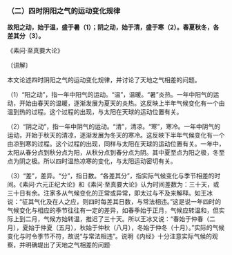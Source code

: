 ### （二）四时阴阳之气的运动变化规律

**故阳之动，始于温，盛于暑（1）；阴之动，始于清，盛于寒（2）。春夏秋冬，各差其分（3）。**

​《素问·至真要大论》

〔讲解〕

本文论述四时阴阳之气的运动变化规律，并讨论了天地之气相差的问题。

（1）“阳之动”，指一年中阳气的运动。“温”，温暖。“暑”炎热。一年中阳气的运动，开始由春天的温暖，逐渐发展为夏天的炎热。这反映上半年气候变化有一个由温到热的过程。这个过程的出现，与太阳在天球的运动位置有关。

（2）“阴之动”，指一年中阴气的运动。“清”，清凉。“寒”，寒冷。一年中阴气的运动，开始于秋天的清凉，逐渐发展为冬天的寒冷。这反映下半年气候变化有一个由凉到寒的过程。这个过程的出现，同样与太阳在天球的运动位置有关。一年中，太阳从春分点到秋分点为阳，从秋分点到春分点为阴。其中夏至点为阳之极，冬至点为阴之极。所以四时温热凉寒的变化，与太阳运动密切有关。

（3）“差”，差异。“分”，指日数。“各差其分”，指实际气候变化与季节相差的时间。《素问·六元正纪大论》和《素问·至真要大论》认为时间差数为：三十天，或三十日有余。注家多从气候变化的正常或异常，即太过与不及来解释。如王冰说：“征其气化及在人之应，则四时每差其日数，与常法相违。”这是说一年四时的气候变化与相应的季节往往有一定的差异，如春季始于正月，气候应转温和，但实际上到二月，气候方始转温，推迟了三十天。所以王冰又说：“春始于仲春（二月），夏始于仲夏（五月），秋始于仲秋（八月），冬始于仲冬（十月）。”实际的气候变化与时令季节不符，故说“与常法相违”。说明《内经》十分注意实际气候的观察，并明确堤出了天地之气相差的问题·

